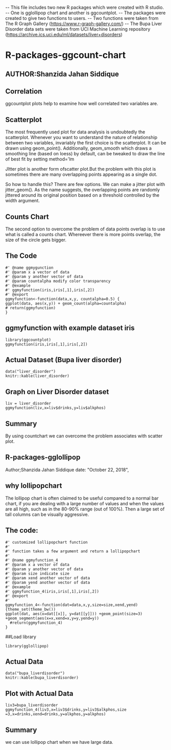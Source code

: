 -- This file includes two new R packages which were created with R studio.
-- One is gglollipop chart and another is ggcountplot. 
-- The packages were created to give two functions to users. 
-- Two functions were taken from The R Graph Gallery (https://www.r-graph-gallery.com/)
-- The Bupa Liver Disorder data sets were taken from UCI Machine Learning repository (https://archive.ics.uci.edu/ml/datasets/liver+disorders)

# R-packages-ggcount-chart
## AUTHOR:Shanzida Jahan Siddique 


## Correlation

ggcountplot plots help to examine how well correlated two variables are.

## Scatterplot

The most frequently used plot for data analysis is undoubtedly the scatterplot. Whenever you want to understand the nature of relationship between two variables, invariably the first choice is the scatterplot.
It can be drawn using geom_point(). Additionally, geom_smooth which draws a smoothing line (based on loess) by default, can be tweaked to draw the line of best fit by setting method='lm

JItter plot is another form ofscatter plot.But the problem with this plot is sometimes there are many overlapping points appearing as a single dot.

So how to handle this? There are few options. We can make a jitter plot with jitter_geom(). As the name suggests, the overlapping points are randomly jittered around its original position based on a threshold controlled by the width argument.

## Counts Chart

The second option to overcome the problem of data points overlap is to use what is called a counts chart. Whereever there is more points overlap, the size of the circle gets bigger.

## The Code

```
#' @name ggmygunction
#' @param x a vector of data
#' @param y another vector of data
#' @param countalpha modify color transparency
#' @example
#' ggmyfunction(iris,iris[,1],iris[,2])
#' @export
ggmyfunction<-function(data,x,y, countalpha=0.5) {
ggplot(data, aes(x,y)) + geom_count(alpha=countalpha)
# return(ggmyfunction)
}
```
## ggmyfunction  with example dataset iris

```{r message=FALSE,warning=FALSE}
library(ggcountplot)
ggmyfunction(iris,iris[,1],iris[,2])
```

## Actual Dataset (Bupa liver disorder)

```{r}
data("liver_disorder")
knitr::kable(liver_disorder)
```

## Graph on Liver Disorder dataset

```{r}
liv = liver_disorder
ggmyfunction(liv,x=liv$drinks,y=liv$alkphos)
```

## Summary

By using countchart we can overcome the problem associates with scatter plot.



R-packages-gglollipop
---
Author;Shanzida Jahan Siddique
date: "October 22, 2018",


## why lollipopchart
The lollipop chart is often claimed to be useful compared to a normal bar chart, if you are dealing with a large number of values and when the values are all high, such as in the 80-90% range (out of 100%). Then a large set of tall columns can be visually aggressive.

## The code:
```
#' customized lollipopchart function
#'
#' function takes a few argument and return a lollipopchart
#'
#' @name ggmyfunction_4
#' @param x a vector of data
#' @param y another vector of data
#' @param size indicate size
#' @param xend another vector of data
#' @param yend another vector of data
#' @example
#' ggmyfunction_4(iris,iris[,1],iris[,2])
#' @export
#'
ggmyfunction_4<-function(dat=data,x,y,size=size,xend,yend){theme_set(theme_bw())
ggplot(dat, aes(x=dat[[x]], y=dat[[y]])) +geom_point(size=3) +geom_segment(aes(x=x,xend=x,y=y,yend=y))
  #return(ggmyfunction_4)
}

```
##Load library
```{r message=FALSE,Warning=FALSE}
library(gglollipop)
```

## Actual Data
```{r}
data("bupa_liverdisorder")
knitr::kable(bupa_liverdisorder)
```


## Plot with Actual Data

```{r}
liv3=bupa_liverdisorder
ggmyfunction_4(liv3,x=liv3$drinks,y=liv3$alkphos,size =3,x=drinks,xend=drinks,y=alkphos,y=alkphos)
```

## Summary
we can use lollipop chart when we have large data.


